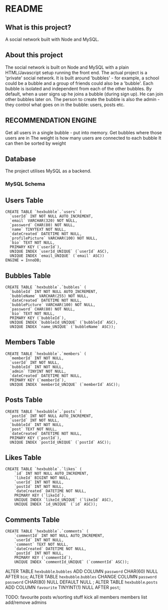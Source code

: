 # README #
## What is this project? ##
A social network built with Node and MySQL. 

## About this project ##
The social network is built on Node and MySQL with a plain HTML/Javascript setup running the front end.
The actual project is a 'private' social network. It is built around 'bubbles' - for example, a school could be a bubble and a group of friends could also be a 'bubble'.
Each bubble is isolated and independent from each of the other bubbles. 
By default, when a user signs up he joins a bubble (during sign up). He can join other bubbles later on. 
The person to create the bubble is also the admin - they control what goes on in the bubble: users, posts etc. 


## RECOMMENDATION ENGINE ##
Get all users in a single bubble - put into memory.
Get bubbles where those users are in
The weight is how many users are connected to each bubble
It can then be sorted by weight


## Database ##
The project utilises MySQL as a backend.

### MySQL Schema ###
## Users Table ##
	CREATE TABLE `hexbubble`.`users` (
	  `userId` INT NOT NULL AUTO_INCREMENT,
	  `email` VARCHAR(320) NOT NULL,
	  `password` CHAR(80) NOT NULL,
	  `name` TINYTEXT NOT NULL,
	  `dateCreated` DATETIME NOT NULL,
	  `profilePicture` VARCHAR(100) NOT NULL,
	  `bio` TEXT NOT NULL,
	  PRIMARY KEY (`userId`),
	  UNIQUE INDEX `userId_UNIQUE` (`userId` ASC),
	  UNIQUE INDEX `email_UNIQUE` (`email` ASC))
	ENGINE = InnoDB;

## Bubbles Table ##
	CREATE TABLE `hexbubble`.`bubbles` (
	  `bubbleId` INT NOT NULL AUTO_INCREMENT,
	  `bubbleName` VARCHAR(255) NOT NULL,
	  `dateCreated` DATETIME NOT NULL,
	  `bubblePicture` VARCHAR(100) NOT NULL,
	  `password` CHAR(80) NOT NULL,
	  `bio` TEXT NOT NULL,
	  PRIMARY KEY (`bubbleId`),
	  UNIQUE INDEX `bubbleId_UNIQUE` (`bubbleId` ASC),
	  UNIQUE INDEX `name_UNIQUE` (`bubbleName` ASC));

## Members Table ##
	CREATE TABLE `hexbubble`.`members` (
	  `memberId` INT NOT NULL,
	  `userId` INT NOT NULL,
	  `bubbleId` INT NOT NULL,
	  `admin` TINYINT NOT NULL,
	  `dateCreated` DATETIME NOT NULL,
	  PRIMARY KEY (`memberId`),
	  UNIQUE INDEX `memberId_UNIQUE` (`memberId` ASC));

## Posts Table ##
	CREATE TABLE `hexbubble`.`posts` (
	  `postId` INT NOT NULL AUTO_INCREMENT,
	  `userId` INT NOT NULL,
	  `bubbleId` INT NOT NULL,
	  `post` TEXT NOT NULL,
	  `dateCreated` DATETIME NOT NULL,
	  PRIMARY KEY (`postId`),
	  UNIQUE INDEX `postId_UNIQUE` (`postId` ASC));

## Likes Table ##
	CREATE TABLE `hexbubble`.`likes` (
		`id` INT NOT NULL AUTO_INCREMENT,
		`likeId` BIGINT NOT NULL,
		`userId` INT NOT NULL,
		`postId` INT NOT NULL,
		`dateCreated` DATETIME NOT NULL,
		PRIMARY KEY (`likeId`),
		UNIQUE INDEX `likeId_UNIQUE` (`likeId` ASC),
		UNIQUE INDEX `id_UNIQUE` (`id` ASC));

## Comments Table ##
	CREATE TABLE `hexbubble`.`comments` (
		`commentId` INT NOT NULL AUTO_INCREMENT,
		`userId` INT NOT NULL,
		`comment` TEXT NOT NULL,
		`dateCreated` DATETIME NOT NULL,
		`postId` INT NOT NULL,
		PRIMARY KEY (`commentId`),
		UNIQUE INDEX `commentId_UNIQUE` (`commentId` ASC));


ALTER TABLE `hexbubble`.`bubbles` 
ADD COLUMN `password` CHAR(60) NULL AFTER `bio`;
ALTER TABLE `hexbubble`.`bubbles` 
CHANGE COLUMN `password` `password` CHAR(80) NULL DEFAULT NULL ;
ALTER TABLE `hexbubble`.`posts` 
ADD COLUMN `favourite` TINYINT(1) NULL AFTER `post`;

TODO:
favourite posts w/sorting stuff
kick all members
members list add/remove admins








